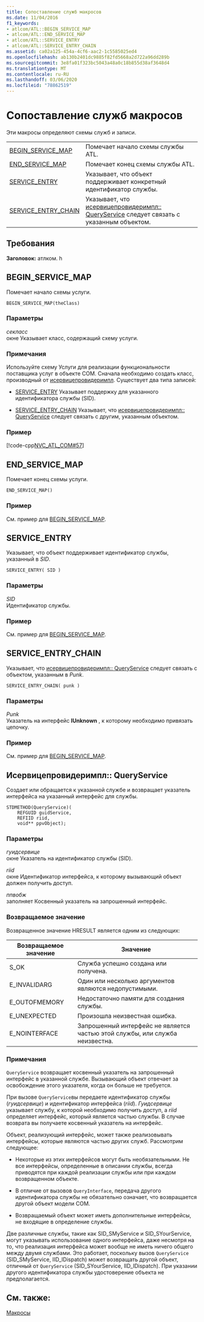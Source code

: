 ```yaml
---
title: Сопоставление служб макросов
ms.date: 11/04/2016
f1_keywords:
- atlcom/ATL::BEGIN_SERVICE_MAP
- atlcom/ATL::END_SERVICE_MAP
- atlcom/ATL::SERVICE_ENTRY
- atlcom/ATL::SERVICE_ENTRY_CHAIN
ms.assetid: ca02a125-454a-4cf6-aac2-1c5585025ed4
ms.openlocfilehash: ab130b2401dc9885f82fd5668a2d722a96dd289b
ms.sourcegitcommit: 3e8fa01f323bc5043a48a0c18b855d38af3648d4
ms.translationtype: MT
ms.contentlocale: ru-RU
ms.lasthandoff: 03/06/2020
ms.locfileid: "78862519"
---
```

# <a name="service-map-macros"></a>Сопоставление служб макросов

Эти макросы определяют схемы служб и записи.

|||
|-|-|
|[BEGIN_SERVICE_MAP](#begin_service_map)|Помечает начало схемы службы ATL.|
|[END_SERVICE_MAP](#end_service_map)|Помечает конец схемы службы ATL.|
|[SERVICE_ENTRY](#service_entry)|Указывает, что объект поддерживает конкретный идентификатор службы.|
|[SERVICE_ENTRY_CHAIN](#service_entry_chain)|Указывает, что [исервицепровидеримпл:: QueryService](#queryservice) следует связать с указанным объектом.|

## <a name="requirements"></a>Требования

**Заголовок:** атлком. h

##  <a name="begin_service_map"></a>BEGIN_SERVICE_MAP

Помечает начало схемы услуги.

```
BEGIN_SERVICE_MAP(theClass)
```

### <a name="parameters"></a>Параметры

*секласс*<br/>
окне Указывает класс, содержащий схему услуги.

### <a name="remarks"></a>Примечания

Используйте схему Услуги для реализации функциональности поставщика услуг в объекте COM. Сначала необходимо создать класс, производный от [исервицепровидеримпл](../../atl/reference/iserviceproviderimpl-class.md). Существует два типа записей:

- [SERVICE_ENTRY](#service_entry)   Указывает поддержку для указанного идентификатора службы (SID).

- [SERVICE_ENTRY_CHAIN](#service_entry_chain)   Указывает, что [исервицепровидеримпл:: QueryService](#queryservice) следует связать с другим, указанным объектом.

### <a name="example"></a>Пример

[!code-cpp[NVC_ATL_COM#57](../../atl/codesnippet/cpp/service-map-macros_1.h)]

##  <a name="end_service_map"></a>END_SERVICE_MAP

Помечает конец схемы услуги.

```
END_SERVICE_MAP()
```

### <a name="example"></a>Пример

См. пример для [BEGIN_SERVICE_MAP](#begin_service_map).

##  <a name="service_entry"></a>SERVICE_ENTRY

Указывает, что объект поддерживает идентификатор службы, указанный в *SID*.

```
SERVICE_ENTRY( SID )
```

### <a name="parameters"></a>Параметры

*SID*<br/>
Идентификатор службы.

### <a name="example"></a>Пример

См. пример для [BEGIN_SERVICE_MAP](#begin_service_map).

##  <a name="service_entry_chain"></a>SERVICE_ENTRY_CHAIN

Указывает, что [исервицепровидеримпл:: QueryService](#queryservice) следует связать с объектом, указанным в *Punk*.

```
SERVICE_ENTRY_CHAIN( punk )
```

### <a name="parameters"></a>Параметры

*Punk*<br/>
Указатель на интерфейс **IUnknown** , к которому необходимо привязать цепочку.

### <a name="example"></a>Пример

См. пример для [BEGIN_SERVICE_MAP](#begin_service_map).

##  <a name="queryservice"></a>Исервицепровидеримпл:: QueryService

Создает или обращается к указанной службе и возвращает указатель интерфейса на указанный интерфейс для службы.

```
STDMETHOD(QueryService)(
    REFGUID guidService,
    REFIID riid,
    void** ppvObject);
```

### <a name="parameters"></a>Параметры

*гуидсервице*<br/>
окне Указатель на идентификатор службы (SID).

*riid*<br/>
окне Идентификатор интерфейса, к которому вызывающий объект должен получить доступ.

*ппвобж*<br/>
заполняет Косвенный указатель на запрошенный интерфейс.

### <a name="return-value"></a>Возвращаемое значение

Возвращенное значение HRESULT является одним из следующих:

|Возвращаемое значение|Значение|
|------------------|-------------|
|S_OK|Служба успешно создана или получена.|
|E_INVALIDARG|Один или несколько аргументов являются недопустимыми.|
|E_OUTOFMEMORY|Недостаточно памяти для создания службы.|
|E_UNEXPECTED|Произошла неизвестная ошибка.|
|E_NOINTERFACE|Запрошенный интерфейс не является частью этой службы, или служба неизвестна.|

### <a name="remarks"></a>Примечания

`QueryService` возвращает косвенный указатель на запрошенный интерфейс в указанной службе. Вызывающий объект отвечает за освобождение этого указателя, когда он больше не требуется.

При вызове `QueryService`вы передаете идентификатор службы (*гуидсервице*) и идентификатор интерфейса (*riid*). *Гуидсервице* указывает службу, к которой необходимо получить доступ, а *riid* определяет интерфейс, который является частью службы. В случае возврата вы получаете косвенный указатель на интерфейс.

Объект, реализующий интерфейс, может также реализовывать интерфейсы, которые являются частью других служб. Рассмотрим следующее:

- Некоторые из этих интерфейсов могут быть необязательными. Не все интерфейсы, определенные в описании службы, всегда приводятся при каждой реализации службы или при каждом возвращенном объекте.

- В отличие от вызовов `QueryInterface`, передача другого идентификатора службы не обязательно означает, что возвращается другой объект модели COM.

- Возвращаемый объект может иметь дополнительные интерфейсы, не входящие в определение службы.

Две различные службы, такие как SID_SMyService и SID_SYourService, могут указывать использование одного интерфейса, даже несмотря на то, что реализация интерфейса может вообще не иметь ничего общего между двумя службами. Это работает, поскольку вызов `QueryService` (SID_SMyService, IID_IDispatch) может возвращать другой объект, отличный от `QueryService` (SID_SYourService, IID_IDispatch). При указании другого идентификатора службы удостоверение объекта не предполагается.

## <a name="see-also"></a>См. также:

[Макросы](../../atl/reference/atl-macros.md)
